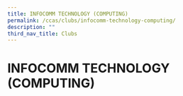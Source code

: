 ```yaml
---
title: INFOCOMM TECHNOLOGY (COMPUTING)
permalink: /ccas/clubs/infocomm-technology-computing/
description: ""
third_nav_title: Clubs
---
```

# INFOCOMM TECHNOLOGY (COMPUTING)